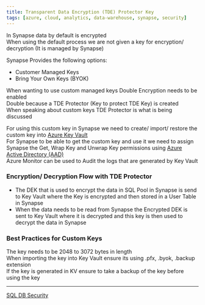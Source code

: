 ```yaml
---
title: Transparent Data Encryption (TDE) Protector Key
tags: [azure, cloud, analytics, data-warehouse, synapse, security]
---
```


In Synapse data by default is encrypted  
When using the default process we are not given a key for encryption/ decryption (It is managed by Synapse)

Synapse Provides the following options:
* Customer Managed Keys
* Bring Your Own Keys (BYOK)

When wanting to use custom managed keys Double Encryption needs to be enabled  
Double because a TDE Protector (Key to protect TDE Key) is created  
When speaking about custom keys TDE Protector is what is being discussed

For using this custom key in Synapse we need to create/ import/ restore the custom key into [Azure Key Vault](../../Azure%20Security%20Services/Azure%20Key%20Vault.md)  
For Synapse to be able to get the custom key and use it we need to assign Synapse the Get, Wrap Key and Unwrap Key permissions using [Azure Active Directory (AAD)](../../Azure%20Security%20Services/Azure%20Active%20Directory%20%28AAD%29.md)  
Azure Monitor can be used to Audit the logs that are generated by Key Vault

### Encryption/ Decryption Flow with TDE Protector

* The DEK that is used to encrypt the data in SQL Pool in Synapse is send to Key Vault where the Key is encrypted and then stored in a User Table in Synapse
* When the data needs to be read from Synapse the Encrypted DEK is sent to Key Vault where it is decrypted and this key is then used to decrypt the data in Synapse

### Best Practices for Custom Keys

The key needs to be 2048 to 3072 bytes in length  
When importing the key into Key Vault ensure its using .pfx, .byok, .backup extension  
If the key is generated in KV ensure to take a backup of the key before using the key

---

[SQL DB Security](../../Azure%20Database%20Services/Azure%20SQL%20DB/SQL%20DB%20Security.md)